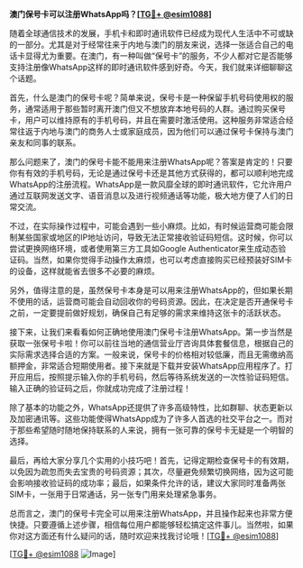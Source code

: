 **澳门保号卡可以注册WhatsApp吗？[[TG💪+ @esim1088](https://t.me/s/esim1088)]**

随着全球通信技术的发展，手机卡和即时通讯软件已经成为现代人生活中不可或缺的一部分。尤其是对于经常往来于内地与澳门的朋友来说，选择一张适合自己的电话卡显得尤为重要。在澳门，有一种叫做“保号卡”的服务，不少人都对它是否能够支持注册像WhatsApp这样的即时通讯软件感到好奇。今天，我们就来详细聊聊这个话题。

首先，什么是澳门的保号卡呢？简单来说，保号卡是一种保留手机号码使用权的服务，通常适用于那些暂时离开澳门但又不想放弃本地号码的人群。通过购买保号卡，用户可以维持原有的手机号码，并且在需要时激活使用。这种服务非常适合经常往返于内地与澳门的商务人士或家庭成员，因为他们可以通过保号卡保持与澳门亲友和同事的联系。

那么问题来了，澳门的保号卡能不能用来注册WhatsApp呢？答案是肯定的！只要你有有效的手机号码，无论是通过保号卡还是其他方式获得的，都可以顺利地完成WhatsApp的注册流程。WhatsApp是一款风靡全球的即时通讯软件，它允许用户通过互联网发送文字、语音消息以及进行视频通话等功能，极大地方便了人们的日常交流。

不过，在实际操作过程中，可能会遇到一些小麻烦。比如，有时候运营商可能会限制某些国家或地区的IP地址访问，导致无法正常接收验证码短信。这时候，你可以尝试更换网络环境，或者使用第三方工具如Google Authenticator来生成动态验证码。当然，如果你觉得手动操作太麻烦，也可以考虑直接购买已经预装好SIM卡的设备，这样就能省去很多不必要的麻烦。

另外，值得注意的是，虽然保号卡本身是可以用来注册WhatsApp的，但如果长期不使用的话，运营商可能会自动回收你的号码资源。因此，在决定是否开通保号卡之前，一定要提前做好规划，确保自己有足够的需求来维持这张卡的活跃状态。

接下来，让我们来看看如何正确地使用澳门保号卡注册WhatsApp。第一步当然是获取一张保号卡啦！你可以前往当地的通信营业厅咨询具体套餐信息，根据自己的实际需求选择合适的方案。一般来说，保号卡的价格相对较低廉，而且无需缴纳高额押金，非常适合短期使用者。接下来就是下载并安装WhatsApp应用程序了。打开应用后，按照提示输入你的手机号码，然后等待系统发送的一次性验证码短信。输入正确的验证码之后，你就成功完成了注册过程！

除了基本的功能之外，WhatsApp还提供了许多高级特性，比如群聊、状态更新以及加密通讯等。这些功能使得WhatsApp成为了许多人首选的社交平台之一。而对于那些希望随时随地保持联系的人来说，拥有一张可靠的保号卡无疑是一个明智的选择。

最后，再给大家分享几个实用的小技巧吧！首先，记得定期检查保号卡的有效期，以免因为疏忽而失去宝贵的号码资源；其次，尽量避免频繁切换网络，因为这可能会影响接收验证码的成功率；最后，如果条件允许的话，建议大家同时准备两张SIM卡，一张用于日常通话，另一张专门用来处理紧急事务。

总而言之，澳门的保号卡完全可以用来注册WhatsApp，并且操作起来也非常方便快捷。只要遵循上述步骤，相信每位用户都能够轻松搞定这件事儿。当然啦，如果你对这方面还有什么疑问的话，随时欢迎来找我讨论哦！[[TG💪+ @esim1088](https://t.me/s/esim1088)]

[[TG💪+ @esim1088](https://t.me/s/esim1088) ![Image](https://i.postimg.cc/4NQfJmqS/Snipaste-2025-05-13-00-14-12.png)]